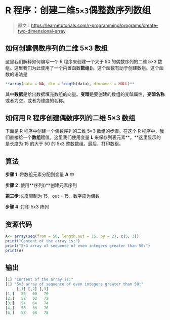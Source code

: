 # R 程序：创建二维`5×3`偶整数序列数组

> 原文：<https://learnetutorials.com/r-programming/programs/create-two-dimensional-array>

## 如何创建偶数序列的二维 5×3 数组

这里我们解释如何编写一个 R 程序来创建一个大于 50 的偶数序列的二维 5×3 数组。这里我们为此使用了一个内置函数**数组()**。这个函数有助于创建数组。这个函数的语法是

```r
**array(data = NA, dim = length(data), dimnames = NULL)** 

```

其中**数据**是给出数据填充数组的向量。**变暗**是要创建的数组的变暗属性，**变暗名称**或者为空，或者为维度的名称。

## 如何用 R 程序创建偶数序列的二维 5×3 数组

下面是 R 程序中创建一个偶数序列的二维 5×3 数组的步骤。在这个 R 程序中，我们直接给一个**数组**赋值。这里我们使用变量 **L** 来保存列表元素**。**这里显示的是长度为 15 的大于 50 的 5x3 整数数组。最后，打印数组。

## 算法

**步骤 1** :将数组元素分配到变量 **A** 中

**步骤 2** :使用**序列()**创建元素序列

**第三步**:长度限制为 15，out = 15，数字应为偶数

**步骤 4** :打印 5x3 阵列

## 资源代码

```r
A<- array(seq(from = 50, length.out = 15, by = 2), c(5, 3))
print("Content of the array is:")
print("5×3 array of sequence of even integers greater than 50:")
print(A)

```

## 输出

```r
[1] "Content of the array is:"
[1] "5×3 array of sequence of even integers greater than 50:"
     [,1] [,2] [,3]
[1,]   50   60   70
[2,]   52   62   72
[3,]   54   64   74
[4,]   56   66   76
[5,]   58   68   78 
```